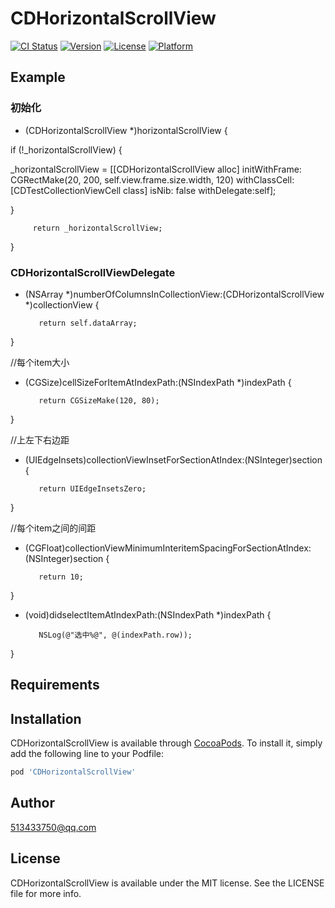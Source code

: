 # CDHorizontalScrollView

[![CI Status](https://img.shields.io/travis/513433750@qq.com/CDHorizontalScrollView.svg?style=flat)](https://travis-ci.org/513433750@qq.com/CDHorizontalScrollView)
[![Version](https://img.shields.io/cocoapods/v/CDHorizontalScrollView.svg?style=flat)](https://cocoapods.org/pods/CDHorizontalScrollView)
[![License](https://img.shields.io/cocoapods/l/CDHorizontalScrollView.svg?style=flat)](https://cocoapods.org/pods/CDHorizontalScrollView)
[![Platform](https://img.shields.io/cocoapods/p/CDHorizontalScrollView.svg?style=flat)](https://cocoapods.org/pods/CDHorizontalScrollView)

## Example

### 初始化

- (CDHorizontalScrollView *)horizontalScrollView {

if (!_horizontalScrollView) {

_horizontalScrollView = [[CDHorizontalScrollView alloc] initWithFrame: CGRectMake(20, 200, self.view.frame.size.width, 120) withClassCell:[CDTestCollectionViewCell class] isNib: false withDelegate:self];

}

         return _horizontalScrollView;

}


### CDHorizontalScrollViewDelegate

- (NSArray *)numberOfColumnsInCollectionView:(CDHorizontalScrollView *)collectionView {


         return self.dataArray;

}


//每个item大小
- (CGSize)cellSizeForItemAtIndexPath:(NSIndexPath *)indexPath {


         return CGSizeMake(120, 80);

}

//上左下右边距
- (UIEdgeInsets)collectionViewInsetForSectionAtIndex:(NSInteger)section {

         return UIEdgeInsetsZero;

}

//每个item之间的间距

- (CGFloat)collectionViewMinimumInteritemSpacingForSectionAtIndex:(NSInteger)section {

         return 10;

}

- (void)didselectItemAtIndexPath:(NSIndexPath *)indexPath {


         NSLog(@"选中%@", @(indexPath.row));

}


## Requirements

## Installation

CDHorizontalScrollView is available through [CocoaPods](https://cocoapods.org). To install
it, simply add the following line to your Podfile:

```ruby
pod 'CDHorizontalScrollView'
```

## Author

 513433750@qq.com

## License

CDHorizontalScrollView is available under the MIT license. See the LICENSE file for more info.

